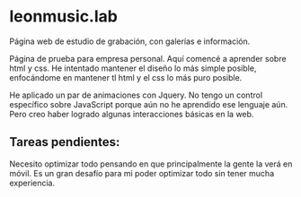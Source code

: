# leonmusic.lab
Página web de estudio de grabación, con galerías e información.

Página de prueba para empresa personal. Aquí comencé a aprender sobre html y css. 
He intentado mantener  el diseño lo más simple posible, enfocándome en mantener tl html y el css lo más puro posible. 

He aplicado un par de animaciones con Jquery. No tengo un control específico sobre JavaScript porque aún no he aprendido ese lenguaje aún. Pero creo haber logrado algunas interacciones básicas en la web.

##  Tareas pendientes:

Necesito optimizar todo pensando en que principalmente la gente la verá en móvil. Es un gran desafío para mi poder optimizar todo sin tener mucha experiencia.



